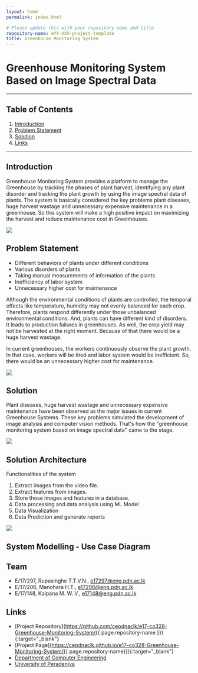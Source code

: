 ```yaml
---
layout: home
permalink: index.html

# Please update this with your repository name and title
repository-name: eYY-XXX-project-template
title: Greenhouse Monitoring System
---
```


[comment]: # "This is the standard layout for the project, but you can clean this and use your own template"

# Greenhouse Monitoring System Based on Image Spectral Data

---


## Table of Contents
1. [Introduction](#introduction)
2. [Problem Statement](#problem-statement)
3. [Solution](#solution)
4. [Links](#links)

---

## Introduction

Greenhouse Monitoring System provides a platform to manage the Greenhouse by tracking the phases of plant harvest, identifying any plant disorder and tracking the plant growth by using the image spectral data of plants. The system is basically considered the key problems plant diseases, huge harvest wastage and unnecessary expensive maintenance in a greenhouse. So this system will make a high positive impact on maximizing the harvest and reduce maintenance cost in Greenhouses.

![](https://github.com/cepdnaclk/e17-co328-Greenhouse-Monitoring-System/blob/main/docs/images/introduction.PNG)

## Problem Statement
- Different behaviors of plants under different conditions
- Various disorders of plants
- Taking manual measurements of information of the plants
- Inefficiency of labor system
- Unnecessary higher cost for maintenance

Although the environmental conditions of plants are controlled, the temporal effects like temperature, humidity may not evenly balanced for each crop. Therefore, plants respond differently under those unbalanced environmental conditions. And, plants can have different kind of disorders. It leads to production failures in greenhouses. As well, the crop yield may not be harvested at the right moment. Because of that there would be a huge harvest wastage.

In current greenhouses, the workers continuously observe the plant growth. In that case, workers will be tired and labor system would be inefficient. So, there would be an unnecessary higher cost for maintenance.

![](https://github.com/cepdnaclk/e17-co328-Greenhouse-Monitoring-System/blob/main/docs/images/problems.png)

## Solution
Plant diseases, huge harvest wastage and unnecessary expensive maintenance have been observed as the major issues in current Greenhouse Systems. These key problems simulated the development of image analysis and computer vision methods. That's how the "greenhouse monitoring system based on image spectral data" came to the stage.

![](https://github.com/cepdnaclk/e17-co328-Greenhouse-Monitoring-System/blob/main/docs/images/camerasystem.PNG)

## Solution Architecture
Functionalities of the system
1. Extract images from the video file.
2. Extract features from images.
3. Store those images and features in a database.
4. Data processing and data analysis using ML Model
5. Data Visualization
6. Data Prediction and generate reports

![](https://github.com/cepdnaclk/e17-co328-Greenhouse-Monitoring-System/blob/main/docs/images/architecture.PNG)

## System Modelling - Use Case Diagram


## Team
-  E/17/297, Rupasinghe T.T.V.N., [e17297@eng.pdn.ac.lk](mailto:e17297@eng.pdn.ac.lk)
-  E/17/206, Manohara H.T., [e17206@eng.pdn.ac.lk](mailto:e17206@eng.pdn.ac.lk)
-  E/17/148, Kalpana M. W. V., [e17148@eng.pdn.ac.lk](mailto:e17148@eng.pdn.ac.lk)

## Links

- [Project Repository](https://github.com/cepdnaclk/e17-co328-Greenhouse-Monitoring-System/{{ page.repository-name }}){:target="_blank"}
- [Project Page](https://cepdnaclk.github.io/e17-co328-Greenhouse-Monitoring-System/{{ page.repository-name}}){:target="_blank"}
- [Department of Computer Engineering](http://www.ce.pdn.ac.lk/)
- [University of Peradeniya](https://eng.pdn.ac.lk/)


[//]: # (Please refer this to learn more about Markdown syntax)
[//]: # (https://github.com/adam-p/markdown-here/wiki/Markdown-Cheatsheet)
